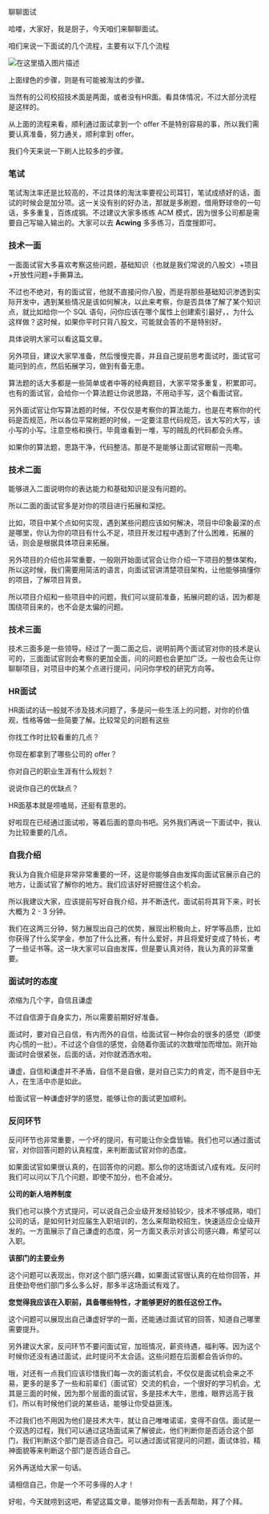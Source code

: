聊聊面试

哈喽，大家好，我是厨子，今天咱们来聊聊面试。

咱们来说一下面试的几个流程，主要有以下几个流程

![在这里插入图片描述](https://img-blog.csdnimg.cn/5eaef7dc6d2b4c988724cdc31463320e.png)

上面绿色的步骤，则是有可能被淘汰的步骤。

当然有的公司校招技术面是两面，或者没有HR面。看具体情况，不过大部分流程是这样的。

从上面的流程来看，顺利通过面试拿到一个 offer 不是特别容易的事，所以我们需要认真准备，努力通关，顺利拿到 offer。

我们今天来说一下刷人比较多的步骤。

### 笔试

笔试淘汰率还是比较高的，不过具体的淘汰率要视公司耳钉，笔试成绩好的话，面试的时候会是加分项。这一关没有别的好办法，那就是多刷题，借用野球帝的一句话，多多重复，百炼成钢。不过建议大家多练练 ACM 模式，因为很多公司都是需要自己写输入输出的。大家可以去 **Acwing** 多多练习，百度搜即可。

### 技术一面

一面面试官大多喜欢考察这些问题，基础知识（也就是我们常说的八股文）+项目+开放性问题+手撕算法。

不过也不绝对，有的面试官，他就不直接问你八股，而是将那些基础知识渗透到实际开发中，遇到某些情况是该如何解决，以此来考察，你是否具体了解了某个知识点，就比如给你一个 SQL 语句，问你应该在哪个属性上创建索引最好，，为什么这样做？这时候，如果你平时只背八股文，可能就会答的不是特别好。

具体说明大家可以看这篇文章。

另外项目，建议大家早准备，然后慢慢完善，并且自己提前思考面试时，面试官可能问到的点，然后拓展学习，做到有备无患。

算法题的话大多都是一些简单或者中等的经典题目，大家平常多重复，积累即可。也有的面试官，会给你一个算法题让你说思路，不用动手写，这个看面试官。

另外面试官让你写算法题的时候，不仅仅是考察你的算法能力，也是在考察你的代码是否规范，所以各位平常刷题的时候，一定要注意代码规范，该大写的大写，该小写的小写。注意空格和换行。毕竟谁看到一堆，写的贼乱的代码都会头疼。

如果你的算法题，思路干净，代码整洁。那是不是能够让面试官眼前一亮嘞。

### 技术二面

能够进入二面说明你的表达能力和基础知识是没有问题的。

所以二面的面试官多是对你的项目进行拓展和深挖。

比如，项目中某个点如何实现，遇到某些问题应该如何解决，项目中印象最深的点是哪里，你认为你的项目有什么不足，项目开发过程中遇到了什么困难，拓展的话，则会是根据具体项目来拓展。

另外项目的介绍也非常重要，一般刚开始面试官会让你介绍一下项目的整体架构，所以这时候，我们需要用简洁的语言，向面试官讲清楚项目架构，让他能够搞懂你的项目，了解项目背景。

所以项目介绍和一些项目中的问题，我们可以提前准备，拓展问题的话，因为都是围绕项目来的，也不会是太偏的问题。

### 技术三面

技术三面多是一些领导。经过了一面二面之后，说明前两个面试官对你的技术是认可的，三面面试官则会考察的更加全面，问的问题也会更加广泛。一般也会先让你聊聊项目，对项目中的某个点进行提问，问问你学校的研究方向等。

### HR面试

HR面试的话一般就不涉及技术问题了，多是问一些生活上的问题，对你的价值观，性格等做一些简要了解。比较常见的问题有这些

你找工作时比较看重的几点？

你现在都拿到了哪些公司的 offer？

你对自己的职业生涯有什么规划？

说说你自己的优缺点？

HR面基本就是唠嗑局，还挺有意思的。

好啦现在已经通过面试啦，等着后面的意向书吧。另外我们再说一下面试中，我认为比较重要的几点。

### 自我介绍

我认为自我介绍是非常非常重要的一环，这是你能够自由发挥向面试官展示自己的地方，让面试官了解你的地方。我们应该好好把握住这个机会。

所以我建议大家，应该提前写好自我介绍，并不断迭代，面试前将其背下来，时长大概为 2 - 3 分钟。

我们在这两三分钟，努力展现出自己的优势，展现出积极向上，好学等品质，比如你获得了什么奖学金，参加了什么比赛，有什么爱好，并且将爱好变成了特长，考了一些证书等。这一块大家可以自由发挥，但是要认真对待，我认为真的非常重要。

### 面试时的态度

浓缩为几个字，自信且谦虚

不过自信源于自身实力，所以需要前期好好准备。

面试时，要对自己自信，有内而外的自信，给面试官一种你会的很多的感觉（即使内心慌的一批）。不过这个自信的感觉，会随着你面试的次数增加而增加。刚开始面试时会很紧张，后面的话，对你就洒洒水啦。

谦虚，自信和谦虚并不矛盾，自信不是自傲，是对自己实力的肯定，而不是目中无人，在生活中亦是如此。

给面试官一种谦虚好学的感觉，能够让你的面试更加顺利。

### 反问环节

反问环节也非常重要，一个坏的提问，有可能让你全盘皆输。我们也可以通过面试官，对你回答问题的认真程度，来判断面试官对你的态度。

如果面试官如果很认真的，在回答你的问题。那么你的这场面试八成有戏。反问时我们可以问以下几个问题，即使不加分，也不会减分。

**公司的新人培养制度**

我们也可以换个方式提问，可以说自己企业级开发经验较少，技术不够成熟，咱们公司的话，是如何针对应届生入职培训的，怎么来帮助校招生，快速适应企业级开发的。一方面展示了自己谦虚的态度，另一方面又表示对该公司感兴趣，希望可以入职。

**该部门的主要业务**

这个问题可以表现出，你对这个部门感兴趣，如果面试官很认真的在给你回答，并且使劲夸他们部门多么多么好，那多半这场面试有戏了。

**您觉得我应该在入职前，具备哪些特性，才能够更好的胜任这份工作。**

这个问题可以展现出自己谦虚好学的一面，还能通过面试官的回答，知道自己哪里需要提升。

另外建议大家，反问环节不要问面试官，加班情况，薪资待遇，福利等。因为这个时候你还没有通过面试，此时提问不太合适。这些问题在后面都会告诉你的。

哦，对还有一点我们应该珍惜我们每一次的面试机会，不仅仅是面试机会来之不易，更多的是多了一些和前辈们（面试官）交流的机会，一个很好的学习机会。尤其是三面的时候，因为那个层面的面试官，多是技术大牛，思维，眼界远高于我们，所以有时候他们说的某些话，能够让你受益匪浅。

不过我们也不用因为他们是技术大牛，就让自己唯唯诺诺，变得不自信。面试是一个双选的过程，我们可以通过这场面试来了解彼此，他们判断你是否适合这个部门，我们判断这个部门是否适合自己。可以通过面试官提问的问题，面试体验，精神面貌等来判断这个部门是否适合自己。

另外再送给大家一句话。

请相信自己，你是一个不可多得的人才！

好啦，今天就唠到这吧，希望这篇文章，能够对你有一丢丢帮助，拜了个拜。